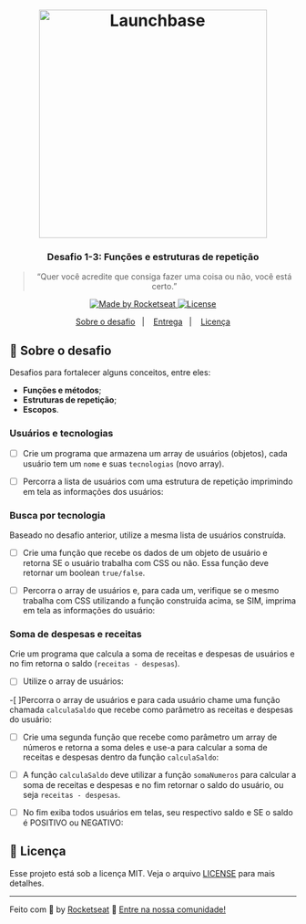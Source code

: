 <h1 align="center">
    <img alt="Launchbase" src="https://storage.googleapis.com/golden-wind/bootcamp-launchbase/logo.png" width="400px" />
</h1>

<h3 align="center">
  Desafio 1-3: Funções e estruturas de repetição
</h3>

<blockquote align="center">“Quer você acredite que consiga fazer uma coisa ou não, você está certo.”</blockquote>

<p align="center">

  <a href="https://rocketseat.com.br">
    <img alt="Made by Rocketseat" src="https://img.shields.io/badge/made%20by-Rocketseat-%23F8952D">
  </a>

  <a href="LICENSE" >
    <img alt="License" src="https://img.shields.io/badge/license-MIT-%23F8952D">
  </a>

</p>

<p align="center">
  <a href="#rocket-sobre-o-desafio">Sobre o desafio</a>&nbsp;&nbsp;&nbsp;|&nbsp;&nbsp;&nbsp;
  <a href="#calendar-entrega">Entrega</a>&nbsp;&nbsp;&nbsp;|&nbsp;&nbsp;&nbsp;
  <a href="#memo-licença">Licença</a>
</p>

## :rocket: Sobre o desafio

Desafios para fortalecer alguns conceitos, entre eles:

- **Funções e métodos**;
- **Estruturas de repetição**;
- **Escopos**.

### Usuários e tecnologias

-[ ] Crie um programa que armazena um array de usuários (objetos), cada usuário tem um `nome` e suas `tecnologias` (novo array).

-[ ] Percorra a lista de usuários com uma estrutura de repetição imprimindo em tela as informações dos usuários:

### Busca por tecnologia

Baseado no desafio anterior, utilize a mesma lista de usuários construída.

-[ ] Crie uma função que recebe os dados de um objeto de usuário e retorna SE o usuário trabalha com CSS ou não. Essa função deve retornar um boolean `true/false`.

-[ ] Percorra o array de usuários e, para cada um, verifique se o mesmo trabalha com CSS utilizando a função construída acima, se SIM, imprima em tela as informações do usuário:


### Soma de despesas e receitas

Crie um programa que calcula a soma de receitas e despesas de usuários e no fim retorna o saldo (`receitas - despesas`).

-[ ] Utilize o array de usuários:

-[ ]Percorra o array de usuários e para cada usuário chame uma função chamada `calculaSaldo` que recebe como parâmetro as receitas e despesas do usuário:

-[ ] Crie uma segunda função que recebe como parâmetro um array de números e retorna a soma deles e use-a para calcular a soma de receitas e despesas dentro da função `calculaSaldo`:

-[ ] A função `calculaSaldo` deve utilizar a função `somaNumeros` para calcular a soma de receitas e despesas e no fim retornar o saldo do usuário, ou seja `receitas - despesas`.

-[ ] No fim exiba todos usuários em telas, seu respectivo saldo e SE o saldo é POSITIVO ou NEGATIVO:

## :memo: Licença

Esse projeto está sob a licença MIT. Veja o arquivo [LICENSE](../LICENSE) para mais detalhes.

---

Feito com :purple_heart: by [Rocketseat](https://rocketseat.com.br) :wave: [Entre na nossa comunidade!](https://discordapp.com/invite/gCRAFhc)